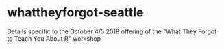 # whattheyforgot-seattle
Details specific to the October 4/5 2018 offering of the "What They Forgot to Teach You About R" workshop
